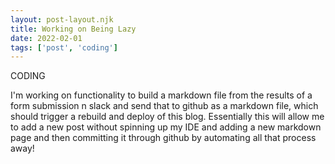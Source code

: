```yaml
---
layout: post-layout.njk
title: Working on Being Lazy
date: 2022-02-01
tags: ['post', 'coding']
---
```

<!-- Excerpt Start -->
CODING
<!-- Excerpt End -->

I'm working on functionality to build a markdown file from the results of a form submission n slack and send that to github as a markdown file, which should trigger a rebuild and deploy of this blog. Essentially this will allow me to add a new post without spinning up my IDE and adding a new markdown page and then committing it through github by automating all that process away!
